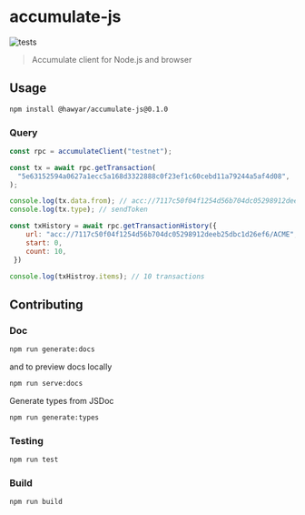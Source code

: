 # accumulate-js

![tests](https://github.com/hawyar/accumulate-js/actions/workflows/test.yml/badge.svg)

> Accumulate client for Node.js and browser

## Usage

```bash
npm install @hawyar/accumulate-js@0.1.0
```

### Query
```js
const rpc = accumulateClient("testnet");

const tx = await rpc.getTransaction(
  "5e63152594a0627a1ecc5a168d3322888c0f23ef1c60cebd11a79244a5af4d08",
);

console.log(tx.data.from); // acc://7117c50f04f1254d56b704dc05298912deeb25dbc1d26ef6/ACME
console.log(tx.type); // sendToken

const txHistory = await rpc.getTransactionHistory({
    url: "acc://7117c50f04f1254d56b704dc05298912deeb25dbc1d26ef6/ACME",
    start: 0,
    count: 10,
 })

console.log(txHistroy.items); // 10 transactions

```

## Contributing

### Doc

```bash
npm run generate:docs
```

and to preview docs locally

```bash
npm run serve:docs
```

Generate types from JSDoc

```bash
npm run generate:types
```

### Testing

```bash
npm run test
```

### Build

```bash
npm run build
```
